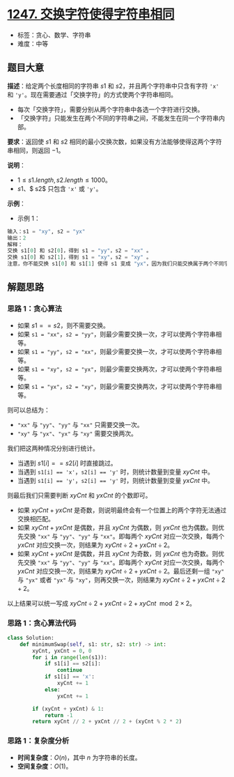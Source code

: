 # [1247. 交换字符使得字符串相同](https://leetcode.cn/problems/minimum-swaps-to-make-strings-equal/)

- 标签：贪心、数学、字符串
- 难度：中等

## 题目大意

**描述**：给定两个长度相同的字符串 $s1$ 和 $s2$，并且两个字符串中只含有字符 `'x'` 和 `'y'`。现在需要通过「交换字符」的方式使两个字符串相同。

- 每次「交换字符」，需要分别从两个字符串中各选一个字符进行交换。
- 「交换字符」只能发生在两个不同的字符串之间，不能发生在同一个字符串内部。

**要求**：返回使 $s1$ 和 $s2$ 相同的最小交换次数，如果没有方法能够使得这两个字符串相同，则返回 $-1$。

**说明**：

- $1 \le s1.length, s2.length \le 1000$。
- $s1$、$ s2$ 只包含 `'x'` 或 `'y'`。

**示例**：

- 示例 1：

```python
输入：s1 = "xy", s2 = "yx"
输出：2
解释：
交换 s1[0] 和 s2[0]，得到 s1 = "yy"，s2 = "xx" 。
交换 s1[0] 和 s2[1]，得到 s1 = "xy"，s2 = "xy" 。
注意，你不能交换 s1[0] 和 s1[1] 使得 s1 变成 "yx"，因为我们只能交换属于两个不同字符串的字符。
```

## 解题思路

### 思路 1：贪心算法

- 如果 $s1 == s2$，则不需要交换。
- 如果 `s1 = "xx"`，`s2 = "yy"`，则最少需要交换一次，才可以使两个字符串相等。
- 如果 `s1 = "yy"`，`s2 = "xx"`，则最少需要交换一次，才可以使两个字符串相等。
- 如果 `s1 = "xy"`，`s2 = "yx"`，则最少需要交换两次，才可以使两个字符串相等。
- 如果 `s1 = "yx"`，`s2 = "xy"`，则最少需要交换两次，才可以使两个字符串相等。

则可以总结为：

- `"xx"` 与 `"yy"`、`"yy"` 与 `"xx"` 只需要交换一次。
- `"xy"` 与 `"yx"`、`"yx"` 与 `"xy"` 需要交换两次。

我们把这两种情况分别进行统计。

- 当遇到 $s1[i] == s2[i]$ 时直接跳过。
- 当遇到 `s1[i] == 'x'`，`s2[i] == 'y'` 时，则统计数量到变量 $xyCnt$ 中。
- 当遇到 `s1[i] == 'y'`，`s2[i] == 'y'` 时，则统计数量到变量 $yxCnt$ 中。

则最后我们只需要判断 $xyCnt$ 和 $yxCnt$ 的个数即可。

- 如果 $xyCnt + yxCnt$ 是奇数，则说明最终会有一个位置上的两个字符无法通过交换相匹配。
- 如果 $xyCnt + yxCnt$ 是偶数，并且 $xyCnt$ 为偶数，则 $yxCnt$ 也为偶数。则优先交换 `"xx"` 与 `"yy"`、`"yy"` 与 `"xx"`。即每两个 $xyCnt$ 对应一次交换，每两个 $yxCnt$ 对应交换一次，则结果为 $xyCnt \div 2 + yxCnt \div 2$。
- 如果 $xyCnt + yxCnt$ 是偶数，并且 $xyCnt$ 为奇数，则 $yxCnt$ 也为奇数。则优先交换 `"xx"` 与 `"yy"`、`"yy"` 与 `"xx"`。即每两个 $xyCnt$ 对应一次交换，每两个 $yxCnt$ 对应交换一次，则结果为 $xyCnt \div 2 + yxCnt \div 2$。最后还剩一组 `"xy"` 与 `"yx"` 或者 `"yx"` 与 `"xy"`，则再交换一次，则结果为 $xyCnt \div 2 + yxCnt \div 2 + 2$。

以上结果可以统一写成 $xyCnt \div 2 + yxCnt \div 2 + xyCnt \mod 2 \times 2$。

### 思路 1：贪心算法代码

```python
class Solution:
    def minimumSwap(self, s1: str, s2: str) -> int:
        xyCnt, yxCnt = 0, 0
        for i in range(len(s1)):
            if s1[i] == s2[i]:
                continue
            if s1[i] == 'x':
                xyCnt += 1
            else:
                yxCnt += 1

        if (xyCnt + yxCnt) & 1:
            return -1
        return xyCnt // 2 + yxCnt // 2 + (xyCnt % 2 * 2)
```

### 思路 1：复杂度分析

- **时间复杂度**：$O(n)$，其中 $n$ 为字符串的长度。
- **空间复杂度**：$O(1)$。
